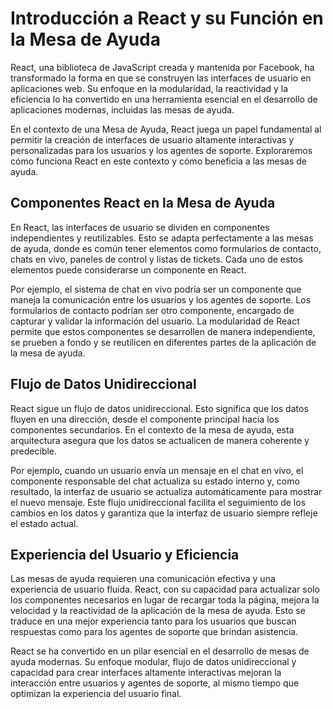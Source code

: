 # Introducción a React y su Función en la Mesa de Ayuda

React, una biblioteca de JavaScript creada y mantenida por Facebook, ha transformado la forma en que se construyen las interfaces de usuario en aplicaciones web. Su enfoque en la modularidad, la reactividad y la eficiencia lo ha convertido en una herramienta esencial en el desarrollo de aplicaciones modernas, incluidas las mesas de ayuda.

En el contexto de una Mesa de Ayuda, React juega un papel fundamental al permitir la creación de interfaces de usuario altamente interactivas y personalizadas para los usuarios y los agentes de soporte. Exploraremos cómo funciona React en este contexto y cómo beneficia a las mesas de ayuda.

## Componentes React en la Mesa de Ayuda

En React, las interfaces de usuario se dividen en componentes independientes y reutilizables. Esto se adapta perfectamente a las mesas de ayuda, donde es común tener elementos como formularios de contacto, chats en vivo, paneles de control y listas de tickets. Cada uno de estos elementos puede considerarse un componente en React.

Por ejemplo, el sistema de chat en vivo podría ser un componente que maneja la comunicación entre los usuarios y los agentes de soporte. Los formularios de contacto podrían ser otro componente, encargado de capturar y validar la información del usuario. La modularidad de React permite que estos componentes se desarrollen de manera independiente, se prueben a fondo y se reutilicen en diferentes partes de la aplicación de la mesa de ayuda.

## Flujo de Datos Unidireccional

React sigue un flujo de datos unidireccional. Esto significa que los datos fluyen en una dirección, desde el componente principal hacia los componentes secundarios. En el contexto de la mesa de ayuda, esta arquitectura asegura que los datos se actualicen de manera coherente y predecible.

Por ejemplo, cuando un usuario envía un mensaje en el chat en vivo, el componente responsable del chat actualiza su estado interno y, como resultado, la interfaz de usuario se actualiza automáticamente para mostrar el nuevo mensaje. Este flujo unidireccional facilita el seguimiento de los cambios en los datos y garantiza que la interfaz de usuario siempre refleje el estado actual.

## Experiencia del Usuario y Eficiencia

Las mesas de ayuda requieren una comunicación efectiva y una experiencia de usuario fluida. React, con su capacidad para actualizar solo los componentes necesarios en lugar de recargar toda la página, mejora la velocidad y la reactividad de la aplicación de la mesa de ayuda. Esto se traduce en una mejor experiencia tanto para los usuarios que buscan respuestas como para los agentes de soporte que brindan asistencia.

React se ha convertido en un pilar esencial en el desarrollo de mesas de ayuda modernas. Su enfoque modular, flujo de datos unidireccional y capacidad para crear interfaces altamente interactivas mejoran la interacción entre usuarios y agentes de soporte, al mismo tiempo que optimizan la experiencia del usuario final.
